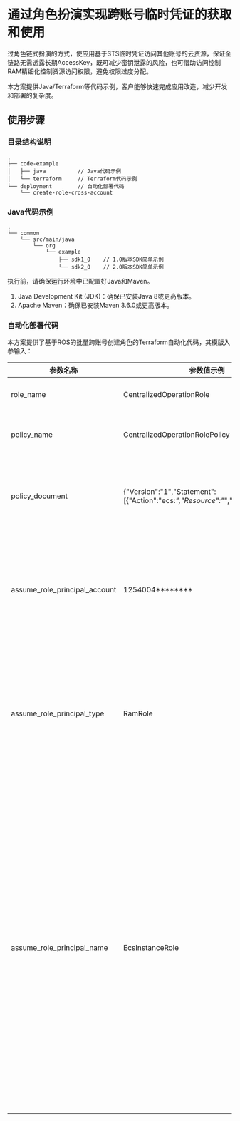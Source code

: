 # 通过角色扮演实现跨账号临时凭证的获取和使用

过角色链式扮演的方式，使应用基于STS临时凭证访问其他账号的云资源，保证全链路无需透露长期AccessKey，既可减少密钥泄露的风险，也可借助访问控制RAM精细化控制资源访问权限，避免权限过度分配。

本方案提供Java/Terraform等代码示例，客户能够快速完成应用改造，减少开发和部署的复杂度。

## 使用步骤

### 目录结构说明

```
.
├── code-example
│   ├── java          // Java代码示例
│   └── terraform     // Terraform代码示例
└── deployment        // 自动化部署代码
    └── create-role-cross-account
```

### Java代码示例

```
.
└── common
    └── src/main/java
        └── org
            └── example
                ├── sdk1_0    // 1.0版本SDK简单示例
                └── sdk2_0    // 2.0版本SDK简单示例
```

执行前，请确保运行环境中已配置好Java和Maven。

1. Java Development Kit (JDK)：确保已安装Java 8或更高版本。
2. Apache Maven：确保已安装Maven 3.6.0或更高版本。

### 自动化部署代码

本方案提供了基于ROS的批量跨账号创建角色的Terraform自动化代码，其模版入参输入：

| **参数名称** | **参数值示例** | **描述** |
| --- | --- | --- |
| role_name | CentralizedOperationRole | 批量创建的角色的名称 |
| policy_name | CentralizedOperationRolePolicy | 绑定到该角色的权限策略的名称 |
| policy_document | {"Version":"1","Statement":[{"Action":"ecs:*","Resource":"*","Effect":"Allow"}]} | 绑定到该角色的权限策略内容。既跨账号资源操作的所有权限。|
| assume_role_principal_account | 1254004******** | 角色的可信账号，既允许扮演到该新建角色的账号，不填默认为当前账号（运维账号）|
| assume_role_principal_type | RamRole | 可信账号下允许扮演该新建角色的对象的类型，枚举值：RamRole（RAM角色）、RamUser（RAM用户）|
| assume_role_principal_name | EcsInstanceRole | 可信账号下允许扮演该新建角色的对象的名称，如果授信对象类型为RamRole（RAM角色），那么请填写对应RAM角色名称，如果RamUser（RAM用户），那么请填写对应RAM用户名称。请确保填写的RAM角色或者RAM用户在可信账号下已经存在，否则会创建失败。|